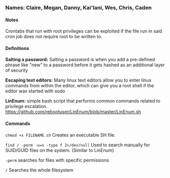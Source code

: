 ### Names: Claire, Megan, Danny, Kai'lani, Wes, Chris, Caden

#### Notes

Crontabs that run with root privileges can be exploited if the file run in said cron job does not require root to be written to.

#### Definitions

**Salting a password:** Salting a password is when you add a pre-defined phrase like "new" to a password before it gets hashed as an additional layer of security

**Escaping text editors:** Many linux text editors allow you to enter linux commands from within the editor, which can give you a root shell if the editor was started with sudo


**LinEnum:** simple bash script that performs common commands related to privilege escalation. https://github.com/rebootuser/LinEnum/blob/master/LinEnum.sh

#### Commands

```chmod +x FILENAME.sh```
Creates an executable SH file.

```find / -perm -u=s -type f 2>/dev/null```
Used to search manually for SUID/GUID files on the system. (Similar to LinEnum)

```-perm```
searches for files with specific permissions

```/``` Searches the whole filesystem
